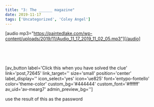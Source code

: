 ```yaml
---
title: "3: The ______ magazine"
date: 2019-11-17
tags: ['Uncategorized', 'Coley Angel']
---
```


[audio mp3="https://paintedlake.com/wp-content/uploads/2019/11/Audio_11_17_2019_11_02_05.mp3"][/audio]

 

 

[av_button label='Click this when you have solved the clue' link='post,72645' link_target='' size='small' position='center' label_display='' icon_select='yes' icon='ue825' font='entypo-fontello' color='theme-color' custom_bg='#444444' custom_font='#ffffff' av_uid='av-mearg7' admin_preview_bg='']

use the result of this as the password
